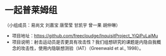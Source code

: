 # 一起普莱姆组
（小组成员：易尚文 刘嘉宝 唐莹莹 甘凯宇 曾一果 胡仲琳）

* 项目地址：https://github.com/freecloudge/InquisitProject_YiQiPuLaiMu
* 项目说明：射击运动员是否更具有攻击性？我们组想研究的课题是内隐自我概念的攻击性，使用内隐联想测验（IAT）（Greenwald et al., 1998）。
   
